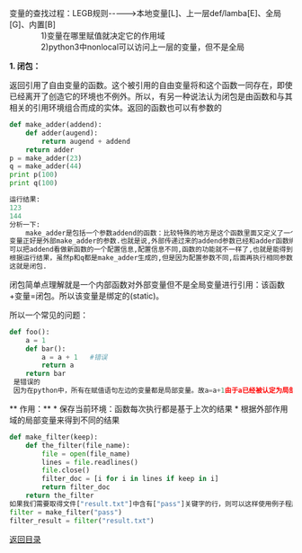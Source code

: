 变量的查找过程：LEGB规则----->本地变量[L]、上一层def/lamba[E]、全局[G]、内置[B]<br>
　　　　1)变量在哪里赋值就决定它的作用域<br>
　　　　2)python3中nonlocal可以访问上一层的变量，但不是全局

**1. 闭包：**

返回引用了自由变量的函数。这个被引用的自由变量将和这个函数一同存在，即使已经离开了创造它的环境也不例外。所以，有另一种说法认为闭包是由函数和与其相关的引用环境组合而成的实体。返回的函数也可以有参数的
```python
def make_adder(addend):
    def adder(augend):
        return augend + addend
    return adder
p = make_adder(23)
q = make_adder(44)
print p(100)
print q(100)

运行结果:
123
144
分析一下:
    make_adder是包括一个参数addend的函数：比较特殊的地方是这个函数里面又定义了一个新函数,这个新函数里面的一个
变量正好是外部make_adder的参数.也就是说,外部传递过来的addend参数已经和adder函数绑定到一起了,形成了一个新函数,我们
可以把addend看做新函数的一个配置信息,配置信息不同,函数的功能就不一样了,也就是能得到定制之后的函数.
根据运行结果，虽然p和q都是make_adder生成的,但是因为配置参数不同,后面再执行相同参数的函数后得到了不同的结果.
这就是闭包.
```
闭包简单点理解就是一个内部函数对外部变量但不是全局变量进行引用：该函数+变量=闭包。所以该变量是绑定的(static)。

所以一个常见的问题：
```python
def foo(): 
    a = 1
    def bar(): 
        a = a + 1   #错误
        return a 
    return bar
 是错误的
 因为在python中，所有在赋值语句左边的变量都是局部变量。故a=a+1由于a已经被认定为局部了，出错。解决：nonlocal
 ```
** 作用：**
* 
保存当前环境：函数每次执行都是基于上次的结果
* 
根据外部作用域的局部变量来得到不同的结果
```python
def make_filter(keep): 
    def the_filter(file_name): 
        file = open(file_name) 
        lines = file.readlines() 
        file.close() 
        filter_doc = [i for i in lines if keep in i] 
        return filter_doc 
    return the_filter
如果我们需要取得文件["result.txt"]中含有["pass"]关键字的行，则可以这样使用例子程序
filter = make_filter("pass")
filter_result = filter("result.txt")
```

[返回目录](README.md)